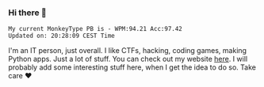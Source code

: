 ### Hi there 👋
<!-- PB START -->
```
My current MonkeyType PB is - WPM:94.21 Acc:97.42
Updated on: 20:28:09 CEST Time
```
<!-- PB END -->
I'm an IT person, just overall. I like CTFs, hacking, coding games, making Python apps. Just a lot of stuff.
You can check out my website [here](https://skill3472.github.io/).
I will probably add some interesting stuff here, when I get the idea to do so. Take care ❤️
